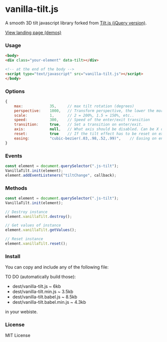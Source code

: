 # vanilla-tilt.js
A smooth 3D tilt javascript library forked from [Tilt.js (jQuery version)](https://github.com/gijsroge/tilt.js).

[View landing page (demos)](https://micku7zu.github.io/vanilla-tilt.js/landing/index.html)

### Usage

```html
<body>
<div class="your-element" data-tilt></div>

<!-- at the end of the body -->
<script type="text/javascript" src="vanilla-tilt.js"></script>
</body>
```

### Options
```js
{
    max:            35,     // max tilt rotation (degrees)
    perspective:    1000,   // Transform perspective, the lower the more extreme the tilt gets.
    scale:          1,      // 2 = 200%, 1.5 = 150%, etc..
    speed:          300,    // Speed of the enter/exit transition
    transition:     true,   // Set a transition on enter/exit.
    axis:           null,   // What axis should be disabled. Can be X or Y.
    reset:          true    // If the tilt effect has to be reset on exit.
    easing:         "cubic-bezier(.03,.98,.52,.99)",    // Easing on enter/exit.
}
```

### Events
```js
const element = document.querySelector(".js-tilt");
VanillaTilt.init(element);
element.addEventListeners("tiltChange", callback);
```

### Methods
```js
const element = document.querySelector(".js-tilt");
VanillaTilt.init(element);

// Destroy instance
element.vanillaTilt.destroy();

// Get values of instance
element.vanillaTilt.getValues();

// Reset instance
element.vanillaTilt.reset();
```

### Install
You can copy and include any of the following file:

TO DO (automatically build those):

* dest/vanilla-tilt.js ~ 6kb
* dest/vanilla-tilt.min.js ~ 3.5kb
* dest/vanilla-tilt.babel.js ~ 8.5kb
* dest/vanilla-tilt.babel.min.js ~ 4.3kb

in your webiste.


### License

MIT License